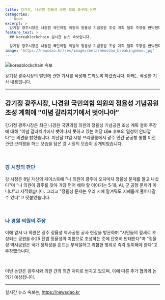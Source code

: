 ```yaml
---
title: 강기정, 나경원 정율성 공원 철회 촉구에 논란
categories:
  - News
excerpt: >
  강기정 광주시장은 나경원 국민의힘 의원의 정율성 기념공원 조성 계획 철회 주장을 반박했다. 강 시장은 이념 갈라치기에서 벗어나지 못한 여당 후보의 일성이 안타깝다며 나 의원을 비판했다. 또한, 광주에 우선적으로 다뤄야 할 문제는 5·18, AI, 군 공항 문제라고 지적했으며, 정율성 문제는 시가 책임을 지고 지혜롭게 해결할 수 있다고 주장했다. 한편, 나 의원은 정율성 역사공원 공사를 국가 정체성을 흔드는 부적절하고 위험한 행위로 지적하며 즉각 철회해야 한다고 촉구했다.
feature_text: >
  ## koreablockchain 실시간 뉴스 속보입니다.

  강기정 광주시장은 나경원 국민의힘 의원의 정율성 기념공원 조성 계획 철회 주장을 반박했다. 강 시장은 이념 갈라치기에서 벗어나지 못한 여당 후보의 일성이 안타깝다며 나 의원을 비판했다. 또한, 광주에 우선적으로 다뤄야 할 문제는 5·18, AI, 군 공항 문제라고 지적했으며, 정율성 문제는 시가 책임을 지고 지혜롭게 해결할 수 있다고 주장했다. 한편, 나 의원은 정율성 역사공원 공사를 국가 정체성을 흔드는 부적절하고 위험한 행위로 지적하며 즉각 철회해야 한다고 촉구했다.
image: 'https://newsdao.kr/res/images/meta/newsdao_breakingnews.jpg'
---
```


<p><img src="https://newsdao.kr/res/images/meta/newsdao_breakingnews.jpg" alt="koreablockchain 속보" /></p>

<p>강기정 광주시장의 발언에 관한 기사를 작성해 드리도록 하겠습니다. 아래는 작성한 기사 내용입니다.</p>

<hr />

<h2 data-ke-size="size26">강기정 광주시장, 나경원 국민의힘 의원의 정율성 기념공원 조성 계획에 "이념 갈라치기에서 벗어나야"</h2>

<p>강기정 광주시장은 최근 나경원 국민의힘 의원의 정율성 기념공원 조성 계획 철회 주장에 대해 "이념 갈라치기에서 벗어나지 못하고 있는 여당 대표 후보의 일성이 안타깝다"는 의견을 밝혔습니다. 지난달 11일 시청 브리핑룸에서 광주 민간·군공항 통합 이전 관련 브리핑을 하는 모습을 담은 강 시장의 모습이 공개되었습니다.</p>

<p data-ke-size="size16">&nbsp;</p>

<h3><b><span style="color: #1a5490;">강 시장의 판단</span></b></h3>

<p>강 시장은 8일 자신의 페이스북에 "나 의원이 광주에 오자마자 정율성 문제를 들고 나섰다"며 "나 의원이 광주를 찾아 가장 먼저 해야 할 이야기는 5·18, AI, 군 공항 문제가 아니냐"고 지적했습니다. 그리고 "정율성 문제는 우리 시에 맡겨둬도 지혜롭게 풀어나갈 수 있다"고 덧붙였습니다.</p>

<p data-ke-size="size16">&nbsp;</p>

<h3><b><span style="color: #1a5490;">나 경원 의원의 주장</span></b></h3>

<p>이에 앞서 나 의원은 광주 정율성 역사공원 공사 현장을 방문하며 "시민들의 혈세로 조성되는 공원을 6·25 전범 정율성의 이름으로 조성하는 것에 단호히 반대한다"며 "정율성 역사공원은 국가 정체성을 흔드는 부적절하고 위험한 행위로 즉각 철회해야 한다"고 주장했습니다.</p>

<p data-ke-size="size16">&nbsp;</p>

<p>이번 논란은 광주시와 의원 간의 의견 차이로 번지고 있으며, 이에 따른 추가 협의와 논의가 예상됩니다.</p>

<hr />
실시간 뉴스 속보는, <a href="https://newsdao.kr" rel="dofollow">https://newsdao.kr</a>


